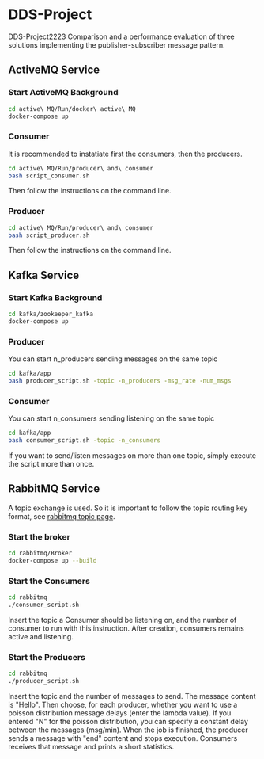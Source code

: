 # DDS-Project
 DDS-Project2223
Comparison and a performance evaluation of three solutions implementing the publisher-subscriber message pattern.
## ActiveMQ Service
### Start ActiveMQ Background
```bash
cd active\ MQ/Run/docker\ active\ MQ
docker-compose up 
```
### Consumer
It is recommended to instatiate first the consumers, then the producers.

```bash
cd active\ MQ/Run/producer\ and\ consumer
bash script_consumer.sh
```
Then follow the instructions on the command line.
### Producer
```bash
cd active\ MQ/Run/producer\ and\ consumer
bash script_producer.sh
```
Then follow the instructions on the command line.



## Kafka Service
### Start Kafka Background

```bash
cd kafka/zookeeper_kafka
docker-compose up 
```

### Producer
You can start n_producers sending messages on the same topic

```bash
cd kafka/app
bash producer_script.sh -topic -n_producers -msg_rate -num_msgs
```
### Consumer
You can start n_consumers sending listening on the same topic

```bash
cd kafka/app
bash consumer_script.sh -topic -n_consumers
```
If you want to send/listen messages on more than one topic, simply execute the script more than once.

## RabbitMQ Service
A topic exchange is used. So it is important to follow the topic routing key format, see [rabbitmq topic page](https://www.rabbitmq.com/tutorials/tutorial-five-java.html).
### Start the broker
```bash
cd rabbitmq/Broker
docker-compose up --build 
```
### Start the Consumers
```bash
cd rabbitmq
./consumer_script.sh
```
Insert the topic a Consumer should be listening on, and the number of consumer to run with this instruction.
After creation, consumers remains active and listening.
### Start the Producers
```bash
cd rabbitmq
./producer_script.sh
```
Insert the topic and the number of messages to send. The message content is "Hello".
Then choose, for each producer, whether you want to use a poisson distribution message delays (enter the lambda value). 
If you entered "N" for the poisson distribution, you can specify a constant delay between the messages (msg/min).
When the job is finished, the producer sends a message with "end" content and stops execution.
Consumers receives that message and prints a short statistics.
